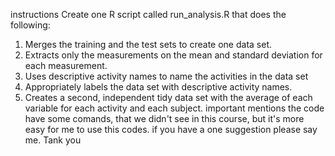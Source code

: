 instructions 
Create one R script called run_analysis.R that does the following:
1. Merges the training and the test sets to create one data set.
2. Extracts only the measurements on the mean and standard deviation for each measurement.
3. Uses descriptive activity names to name the activities in the data set
4. Appropriately labels the data set with descriptive activity names.
5. Creates a second, independent tidy data set with the average of each variable for each activity and each subject.
important mentions 
the code have some comands, that we didn't see in this course, but it's more easy for me to use this codes.
if you have a one suggestion please say me. Tank you 
